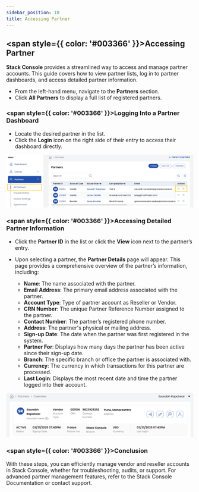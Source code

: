 ```yaml
---
sidebar_position: 10
title: Accessing Partner
---
```


## <span style={{ color: '#003366' }}>Accessing Partner</span>

**Stack Console** provides a streamlined way to access and manage partner accounts. This guide covers how to view partner lists, log in to partner dashboards, and access detailed partner information.

- From the left-hand menu, navigate to the **Partners** section.  
- Click **All Partners** to display a full list of registered partners.

### <span style={{ color: '#003366' }}>Logging Into a Partner Dashboard</span>

- Locate the desired partner in the list.  
- Click the **Login** icon on the right side of their entry to access their dashboard directly.  

![Partner List](images/view_part_1.png)

### <span style={{ color: '#003366' }}>Accessing Detailed Partner Information</span>

- Click the **Partner ID** in the list or click the **View** icon next to the partner’s entry.
- Upon selecting a partner, the **Partner Details** page will appear. This page provides a comprehensive overview of the partner’s information, including:

    - **Name**: The name associated with the partner.
    - **Email Address**: The primary email address associated with the partner.
    - **Account Type**: Type of partner account as Reseller or Vendor.
    - **CRN Number**: The unique Partner Reference Number assigned to the partner.
    - **Contact Number**: The partner’s registered phone number.
    - **Address**: The partner's physical or mailing address.
    - **Sign-up Date**: The date when the partner was first registered in the system.
    - **Partner For**: Displays how many days the partner has been active since their sign-up date.
    - **Branch**: The specific branch or office the partner is associated with.
    - **Currency**: The currency in which transactions for this partner are processed.
    - **Last Login**: Displays the most recent date and time the partner logged into their account.  

![Partner List](images/view_part_2.png)

### <span style={{ color: '#003366' }}>Conclusion</span>

With these steps, you can efficiently manage vendor and reseller accounts in Stack Console, whether for troubleshooting, audits, or support. For advanced partner management features, refer to the Stack Console Documentation or contact support.
